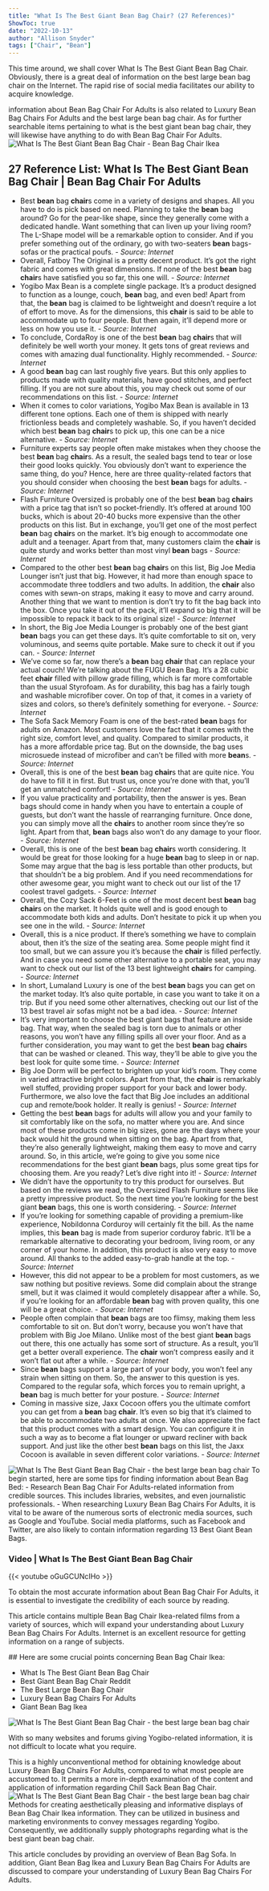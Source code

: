 ```yaml
---
title: "What Is The Best Giant Bean Bag Chair? (27 References)"
ShowToc: true 
date: "2022-10-13"
author: "Allison Snyder" 
tags: ["Chair", "Bean"]
---
```


	
This time around, we shall cover What Is The Best Giant Bean Bag Chair. Obviously, there is a great deal of information on the best large bean bag chair on the Internet. The rapid rise of social media facilitates our ability to acquire knowledge.

information about Bean Bag Chair For Adults is also related to Luxury Bean Bag Chairs For Adults and the best large bean bag chair. As for further searchable items pertaining to what is the best giant bean bag chair, they will likewise have anything to do with Bean Bag Chair For Adults.
<img loading="lazy" src="https://m.media-amazon.com/images/I/51aOvua+eAS._SL500_.jpg" onerror="this.onerror=null;this.src='https://blogger.googleusercontent.com/img/a/AVvXsEhe7F7TRXHtjiKvHb5vS7DmnxvpHiDyoYyYvm1nHB3Qp2_w3BnM6A2eq4v7FYxCC9bfZt3a9vIMtAYEKUiaDQbHMg-ViyGmRIj39MLp0bGFfgfYw1Dc9q_H-T0wiTm3l0Uq42dETrN9eC8aGJ9_IORZsxST1AcLR7np1koOfcc7tnHa4S8Mwz_xD9d0=s16000';" alt="What Is The Best Giant Bean Bag Chair - Bean Bag Chair Ikea" >

## 27 Reference List: What Is The Best Giant Bean Bag Chair | Bean Bag Chair For Adults
-   Best **bean** bag **chair**s come in a variety of designs and shapes. All you have to do is pick based on need. Planning to take the **bean** bag around? Go for the pear-like shape, since they generally come with a dedicated handle. Want something that can liven up your living room? The L-Shape model will be a remarkable option to consider. And if you prefer something out of the ordinary, go with two-seaters **bean** bags-sofas or the practical poufs. - <cite>Source: Internet</cite>
-   Overall, Fatboy The Original is a pretty decent product. It’s got the right fabric and comes with great dimensions. If none of the best **bean** bag **chair**s have satisfied you so far, this one will. - <cite>Source: Internet</cite>
-   Yogibo Max Bean is a complete single package. It’s a product designed to function as a lounge, couch, **bean** bag, and even bed! Apart from that, the **bean** bag is claimed to be lightweight and doesn’t require a lot of effort to move. As for the dimensions, this **chair** is said to be able to accommodate up to four people. But then again, it’ll depend more or less on how you use it. - <cite>Source: Internet</cite>
-   To conclude, CordaRoy is one of the best **bean** bag **chair**s that will definitely be well worth your money. It gets tons of great reviews and comes with amazing dual functionality. Highly recommended. - <cite>Source: Internet</cite>
-   A good **bean** bag can last roughly five years. But this only applies to products made with quality materials, have good stitches, and perfect filling. If you are not sure about this, you may check out some of our recommendations on this list. - <cite>Source: Internet</cite>
-   When it comes to color variations, Yogibo Max Bean is available in 13 different tone options. Each one of them is shipped with nearly frictionless beads and completely washable. So, if you haven’t decided which best **bean** bag **chair**s to pick up, this one can be a nice alternative. - <cite>Source: Internet</cite>
-   Furniture experts say people often make mistakes when they choose the best **bean** bag **chair**s. As a result, the sealed bags tend to tear or lose their good looks quickly. You obviously don’t want to experience the same thing, do you? Hence, here are three quality-related factors that you should consider when choosing the best **bean** bags for adults. - <cite>Source: Internet</cite>
-   Flash Furniture Oversized is probably one of the best **bean** bag **chair**s with a price tag that isn’t so pocket-friendly. It’s offered at around 100 bucks, which is about 20-40 bucks more expensive than the other products on this list. But in exchange, you’ll get one of the most perfect **bean** bag **chair**s on the market. It’s big enough to accommodate one adult and a teenager. Apart from that, many customers claim the **chair** is quite sturdy and works better than most vinyl **bean** bags - <cite>Source: Internet</cite>
-   Compared to the other best **bean** bag **chair**s on this list, Big Joe Media Lounger isn’t just that big. However, it had more than enough space to accommodate three toddlers and two adults. In addition, the **chair** also comes with sewn-on straps, making it easy to move and carry around. Another thing that we want to mention is don’t try to fit the bag back into the box. Once you take it out of the pack, it’ll expand so big that it will be impossible to repack it back to its original size! - <cite>Source: Internet</cite>
-   In short, the Big Joe Media Lounger is probably one of the best giant **bean** bags you can get these days. It’s quite comfortable to sit on, very voluminous, and seems quite portable. Make sure to check it out if you can. - <cite>Source: Internet</cite>
-   We’ve come so far, now there’s a **bean** bag **chair** that can replace your actual couch! We’re talking about the FUGU Bean Bag. It’s a 28 cubic feet **chair** filled with pillow grade filling, which is far more comfortable than the usual Styrofoam. As for durability, this bag has a fairly tough and washable microfiber cover. On top of that, it comes in a variety of sizes and colors, so there’s definitely something for everyone. - <cite>Source: Internet</cite>
-   The Sofa Sack Memory Foam is one of the best-rated **bean** bags for adults on Amazon. Most customers love the fact that it comes with the right size, comfort level, and quality. Compared to similar products, it has a more affordable price tag. But on the downside, the bag uses microsuede instead of microfiber and can’t be filled with more **bean**s. - <cite>Source: Internet</cite>
-   Overall, this is one of the best **bean** bag **chair**s that are quite nice. You do have to fill it in first. But trust us, once you’re done with that, you’ll get an unmatched comfort! - <cite>Source: Internet</cite>
-   If you value practicality and portability, then the answer is yes. Bean bags should come in handy when you have to entertain a couple of guests, but don’t want the hassle of rearranging furniture. Once done, you can simply move all the **chair**s to another room since they’re so light. Apart from that, **bean** bags also won’t do any damage to your floor. - <cite>Source: Internet</cite>
-   Overall, this is one of the best **bean** bag **chair**s worth considering. It would be great for those looking for a huge **bean** bag to sleep in or nap. Some may argue that the bag is less portable than other products, but that shouldn’t be a big problem. And if you need recommendations for other awesome gear, you might want to check out our list of the 17 coolest travel gadgets. - <cite>Source: Internet</cite>
-   Overall, the Cozy Sack 6-Feet is one of the most decent best **bean** bag **chair**s on the market. It holds quite well and is good enough to accommodate both kids and adults. Don’t hesitate to pick it up when you see one in the wild. - <cite>Source: Internet</cite>
-   Overall, this is a nice product. If there’s something we have to complain about, then it’s the size of the seating area. Some people might find it too small, but we can assure you it’s because the **chair** is filled perfectly. And in case you need some other alternative to a portable seat, you may want to check out our list of the 13 best lightweight **chair**s for camping. - <cite>Source: Internet</cite>
-   In short, Lumaland Luxury is one of the best **bean** bags you can get on the market today. It’s also quite portable, in case you want to take it on a trip. But if you need some other alternatives, checking out our list of the 13 best travel air sofas might not be a bad idea. - <cite>Source: Internet</cite>
-   It’s very important to choose the best giant bags that feature an inside bag. That way, when the sealed bag is torn due to animals or other reasons, you won’t have any filling spills all over your floor. And as a further consideration, you may want to get the best **bean** bag **chair**s that can be washed or cleaned. This way, they’ll be able to give you the best look for quite some time. - <cite>Source: Internet</cite>
-   Big Joe Dorm will be perfect to brighten up your kid’s room. They come in varied attractive bright colors. Apart from that, the **chair** is remarkably well stuffed, providing proper support for your back and lower body. Furthermore, we also love the fact that Big Joe includes an additional cup and remote/book holder. It really is genius! - <cite>Source: Internet</cite>
-   Getting the best **bean** bags for adults will allow you and your family to sit comfortably like on the sofa, no matter where you are. And since most of these products come in big sizes, gone are the days where your back would hit the ground when sitting on the bag. Apart from that, they’re also generally lightweight, making them easy to move and carry around. So, in this article, we’re going to give you some nice recommendations for the best giant **bean** bags, plus some great tips for choosing them. Are you ready? Let’s dive right into it! - <cite>Source: Internet</cite>
-   We didn’t have the opportunity to try this product for ourselves. But based on the reviews we read, the Oversized Flash Furniture seems like a pretty impressive product. So the next time you’re looking for the best giant **bean** bags, this one is worth considering. - <cite>Source: Internet</cite>
-   If you’re looking for something capable of providing a premium-like experience, Nobildonna Corduroy will certainly fit the bill. As the name implies, this **bean** bag is made from superior corduroy fabric. It’ll be a remarkable alternative to decorating your bedroom, living room, or any corner of your home. In addition, this product is also very easy to move around. All thanks to the added easy-to-grab handle at the top. - <cite>Source: Internet</cite>
-   However, this did not appear to be a problem for most customers, as we saw nothing but positive reviews. Some did complain about the strange smell, but it was claimed it would completely disappear after a while. So, if you’re looking for an affordable **bean** bag with proven quality, this one will be a great choice. - <cite>Source: Internet</cite>
-   People often complain that **bean** bags are too flimsy, making them less comfortable to sit on. But don’t worry, because you won’t have that problem with Big Joe Milano. Unlike most of the best giant **bean** bags out there, this one actually has some sort of structure. As a result, you’ll get a better overall experience. The **chair** won’t compress easily and it won’t flat out after a while. - <cite>Source: Internet</cite>
-   Since **bean** bags support a large part of your body, you won’t feel any strain when sitting on them. So, the answer to this question is yes. Compared to the regular sofa, which forces you to remain upright, a **bean** bag is much better for your posture. - <cite>Source: Internet</cite>
-   Coming in massive size, Jaxx Cocoon offers you the ultimate comfort you can get from a **bean** bag **chair**. It’s even so big that it’s claimed to be able to accommodate two adults at once. We also appreciate the fact that this product comes with a smart design. You can configure it in such a way as to become a flat lounger or upward recliner with back support. And just like the other best **bean** bags on this list, the Jaxx Cocoon is available in seven different color variations. - <cite>Source: Internet</cite>


<img loading="lazy" src="https://m.media-amazon.com/images/I/71e2Or5wOuL._AC_SL1500_.jpg" onerror="this.onerror=null;this.src='https://blogger.googleusercontent.com/img/a/AVvXsEhe7F7TRXHtjiKvHb5vS7DmnxvpHiDyoYyYvm1nHB3Qp2_w3BnM6A2eq4v7FYxCC9bfZt3a9vIMtAYEKUiaDQbHMg-ViyGmRIj39MLp0bGFfgfYw1Dc9q_H-T0wiTm3l0Uq42dETrN9eC8aGJ9_IORZsxST1AcLR7np1koOfcc7tnHa4S8Mwz_xD9d0=s16000';" alt="What Is The Best Giant Bean Bag Chair - the best large bean bag chair" >
To begin started, here are some tips for finding information about Bean Bag Bed:
- Research Bean Bag Chair For Adults-related information from credible sources. This includes libraries, websites, and even journalistic professionals.
- When researching Luxury Bean Bag Chairs For Adults, it is vital to be aware of the numerous sorts of electronic media sources, such as Google and YouTube. Social media platforms, such as Facebook and Twitter, are also likely to contain information regarding 13 Best Giant Bean Bags.

### Video | What Is The Best Giant Bean Bag Chair
{{< youtube oGuGCUNcIHo >}} 

To obtain the most accurate information about Bean Bag Chair For Adults, it is essential to investigate the credibility of each source by reading.

This article contains multiple Bean Bag Chair Ikea-related films from a variety of sources, which will expand your understanding about Luxury Bean Bag Chairs For Adults. Internet is an excellent resource for getting information on a range of subjects.
<script async="async" data-cfasync="false" src="//normallydemandedalter.com/fe63df3c5408708b15d8dc3d9b206b31/invoke.js"></script>
<div id="container-fe63df3c5408708b15d8dc3d9b206b31"></div>
## Here are some crucial points concerning Bean Bag Chair Ikea:

- What Is The Best Giant Bean Bag Chair
- Best Giant Bean Bag Chair Reddit
- The Best Large Bean Bag Chair
- Luxury Bean Bag Chairs For Adults
- Giant Bean Bag Ikea

 <img loading="lazy" src="http://hellolittlehome.com/wp-content/uploads/2017/05/diy-yard-games-giant-Rainbow-paver-Hopscotch-happiness-is-homemade-2.jpg" onerror="this.onerror=null;this.src='https://blogger.googleusercontent.com/img/a/AVvXsEhe7F7TRXHtjiKvHb5vS7DmnxvpHiDyoYyYvm1nHB3Qp2_w3BnM6A2eq4v7FYxCC9bfZt3a9vIMtAYEKUiaDQbHMg-ViyGmRIj39MLp0bGFfgfYw1Dc9q_H-T0wiTm3l0Uq42dETrN9eC8aGJ9_IORZsxST1AcLR7np1koOfcc7tnHa4S8Mwz_xD9d0=s16000';" alt="What Is The Best Giant Bean Bag Chair - the best large bean bag chair" >

With so many websites and forums giving Yogibo-related information, it is not difficult to locate what you require.

This is a highly unconventional method for obtaining knowledge about Luxury Bean Bag Chairs For Adults, compared to what most people are accustomed to. It permits a more in-depth examination of the content and application of information regarding Chill Sack Bean Bag Chair.
<img loading="lazy" src="http://im.rediff.com/fashion/2014/apr/bean-bags.jpg" onerror="this.onerror=null;this.src='https://blogger.googleusercontent.com/img/a/AVvXsEhe7F7TRXHtjiKvHb5vS7DmnxvpHiDyoYyYvm1nHB3Qp2_w3BnM6A2eq4v7FYxCC9bfZt3a9vIMtAYEKUiaDQbHMg-ViyGmRIj39MLp0bGFfgfYw1Dc9q_H-T0wiTm3l0Uq42dETrN9eC8aGJ9_IORZsxST1AcLR7np1koOfcc7tnHa4S8Mwz_xD9d0=s16000';" alt="What Is The Best Giant Bean Bag Chair - the best large bean bag chair" >
Methods for creating aesthetically pleasing and informative displays of Bean Bag Chair Ikea information. They can be utilized in business and marketing environments to convey messages regarding Yogibo. Consequently, we additionally supply photographs regarding what is the best giant bean bag chair.

This article concludes by providing an overview of Bean Bag Sofa. In addition, Giant Bean Bag Ikea and Luxury Bean Bag Chairs For Adults are discussed to compare your understanding of Luxury Bean Bag Chairs For Adults.
	
	

